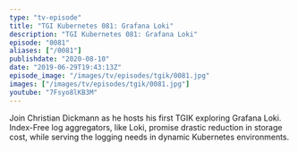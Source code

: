 ```yaml
---
type: "tv-episode"
title: "TGI Kubernetes 081: Grafana Loki"
description: "TGI Kubernetes 081: Grafana Loki"
episode: "0081"
aliases: ["/0081"]
publishdate: "2020-08-10"
date: "2019-06-29T19:43:13Z"
episode_image: "/images/tv/episodes/tgik/0081.jpg"
images: ["/images/tv/episodes/tgik/0081.jpg"]
youtube: "7Fsyo8lKB3M"
---
```


Join Christian Dickmann as he hosts his first TGIK exploring Grafana Loki. Index-Free log aggregators, like Loki, promise drastic reduction in storage cost, while serving the logging needs in dynamic Kubernetes environments.

